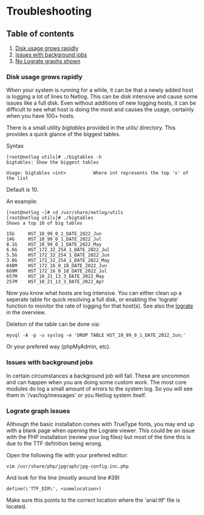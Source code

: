 # Troubleshooting

## Table of contents

1. [Disk usage grows rapidly](troubleshoot.md#disk-usage-grows-rapidly)
2. [Issues with background jobs](troubleshoot.md#issues-with-background-jobs)
3. [No Lograte graphs shown](troubleshoot.md#Lograte-graph-issues)


### Disk usage grows rapidly

When your system is running for a while, it can be that a newly added host is logging a lot
of lines to Netlog. This can be disk intensive and cause some issues like a full disk. Even 
without additions of new logging hosts, it can be difficult to see what host is doing the most
and causes the usage, certainly when you have 100+ hosts.

There is a small utility _bigtables_ provided in the utils/ directory. This provides a quick
glance of the biggest tables.

Syntax
```shell
[root@netlog utils]# ./bigtables -h
bigtables: Show the biggest tables

Usage: bigtables <int>          Where int represents the top 'x' of the list
```
Default is 10.

An example:

```shell
[root@netlog ~]# cd /usr/share/netlog/utils
[root@netlog utils]# ./bigtables
Shows a top 10 of big tables

15G     HST_10_99_0_1_DATE_2022_Jun
14G     HST_10_99_0_1_DATE_2022_Jul
8.1G    HST_10_99_0_1_DATE_2022_May
6.6G    HST_172_32_254_1_DATE_2022_Jul
5.5G    HST_172_32_254_1_DATE_2022_Jun
3.0G    HST_172_32_254_1_DATE_2022_May
848M    HST_172_16_0_18_DATE_2022_Jun
669M    HST_172_16_0_18_DATE_2022_Jul
657M    HST_10_21_13_3_DATE_2022_May
257M    HST_10_21_13_3_DATE_2022_Apr
```

Now you know what hosts are log intensive. You can either clean up a seperate table for quick
resolving a full disk, or enabling the 'lograte' function to monitor the rate of logging for 
that host(s). See also the [lograte](overview.md#lograte) in the overview.

Deletion of the table can be done via:
```shell
mysql -A -p -u syslog -e 'DROP TABLE HST_10_99_0_1_DATE_2022_Jun;'
```
Or your prefered way (phpMyAdmin, etc).


### Issues with background jobs

In certain circumstances a background job will fail. These are uncommon and can happen
when you are doing some custom work. The most core modules do log a small amount of errors
to the system log. So you will see them in '/var/log/messages' or you Netlog system itself.

### Lograte graph issues

Although the basic installation comes with TrueType fonts, you may end up with a blank page
when opening the Lograte viewer. This could be an issue with the PHP installation (review
your log files) but most of the time this is due to the TTF definition being wrong.

Open the following file with your prefered editor:

```vim /usr/share/php/jpgraph/jpg-config.inc.php```

And look for the line (mostly around line #39)

```define(\'TTF_DIR\', <somelocation>)```

Make sure this points to the correct location where the 'arial.ttf' file is located.
